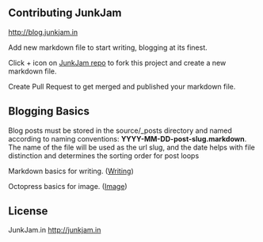 ## Contributing JunkJam

http://blog.junkjam.in

Add new markdown file to start writing, blogging at its finest.

Click + icon on [JunkJam repo](https://github.com/fasihahmad/octopress-junkjam/tree/master/source/_posts) to fork this project and create a new markdown file.

Create Pull Request to get merged and published your markdown file.

## Blogging Basics

Blog posts must be stored in the source/_posts directory and named according to naming conventions: **YYYY-MM-DD-post-slug.markdown**. The name of the file will be used as the url slug, and the date helps with file distinction and determines the sorting order for post loops

Markdown basics for writing.  ([Writing](https://help.github.com/articles/markdown-basics/))

Octopress basics for image.  ([Image](http://octopress.org/docs/plugins/image-tag/))

## License
JunkJam.in http://junkjam.in



